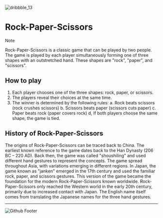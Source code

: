 ![dribbble_13](https://github.com/shabir-mp/Express_Booking.id/assets/133546000/dc76c807-15f6-4bb2-aa6f-f6aba99b362b)

# Rock-Paper-Scissors
> [!NOTE]
> Rock-Paper-Scissors is a classic game that can be played by two people. The game is played by each player simultaneously forming one of three shapes with an outstretched hand. These shapes are "rock", "paper", and "scissors".

## How to play

1. Each player chooses one of the three shapes: rock, paper, or scissors.
2. The players reveal their choices at the same time.
3. The winner is determined by the following rules:
a. Rock beats scissors (rock crushes scissors)
b. Scissors beats paper (scissors cuts paper)
c. Paper beats rock (paper covers rock)
d, If both players choose the same shape, the game is tied.

## History of Rock-Paper-Scissors

The origins of Rock-Paper-Scissors can be traced back to China. The earliest known reference to the game dates back to the Han Dynasty (206 BC – 220 AD). Back then, the game was called "shoushiling" and used different hand gestures to represent the concepts. The game spread throughout Asia, with variations emerging in different regions. In Japan, the game known as "janken" emerged in the 17th century and used the familiar rock, paper, and scissors gestures. This version of the game became the foundation for the modern Rock-Paper-Scissors known worldwide. Rock-Paper-Scissors only reached the Western world in the early 20th century, primarily due to increased contact with Japan. The English name itself comes from translating the Japanese names for the three hand gestures.

-----------------------------------------------------------------------------------------
![Github Footer](https://github.com/shabir-mp/Kereta-Api-Indonesia-Booking-System/assets/133546000/c1833fe4-f470-494f-99e7-d583421625be)

